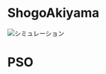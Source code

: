 # ShogoAkiyama

<img src="https://github.com/ShogoAkiyama/PSO/blob/master/image/PSO.gif" alt="シミュレーション" title="サンプル">

# PSO
